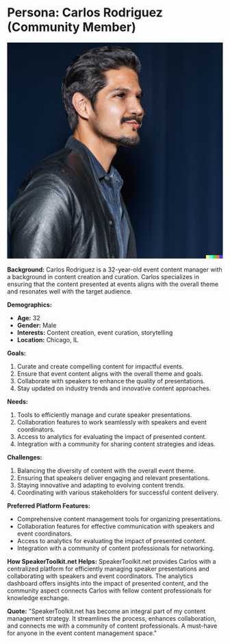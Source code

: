 # Persona: Carlos Rodriguez (Community Member)

![Carlos Rodriguez](images/carlos-rodriguez.png)

**Background:**
Carlos Rodriguez is a 32-year-old event content manager with a background in content creation and curation. Carlos specializes in ensuring that the content presented at events aligns with the overall theme and resonates well with the target audience.

**Demographics:**
- **Age:** 32
- **Gender:** Male
- **Interests:** Content creation, event curation, storytelling
- **Location:** Chicago, IL

**Goals:**
1. Curate and create compelling content for impactful events.
2. Ensure that event content aligns with the overall theme and goals.
3. Collaborate with speakers to enhance the quality of presentations.
4. Stay updated on industry trends and innovative content approaches.

**Needs:**
1. Tools to efficiently manage and curate speaker presentations.
2. Collaboration features to work seamlessly with speakers and event coordinators.
3. Access to analytics for evaluating the impact of presented content.
4. Integration with a community for sharing content strategies and ideas.

**Challenges:**
1. Balancing the diversity of content with the overall event theme.
2. Ensuring that speakers deliver engaging and relevant presentations.
3. Staying innovative and adapting to evolving content trends.
4. Coordinating with various stakeholders for successful content delivery.

**Preferred Platform Features:**
- Comprehensive content management tools for organizing presentations.
- Collaboration features for effective communication with speakers and event coordinators.
- Access to analytics for evaluating the impact of presented content.
- Integration with a community of content professionals for networking.

**How SpeakerToolkit.net Helps:**
SpeakerToolkit.net provides Carlos with a centralized platform for efficiently managing speaker presentations and collaborating with speakers and event coordinators. The analytics dashboard offers insights into the impact of presented content, and the community aspect connects Carlos with fellow content professionals for knowledge exchange.

**Quote:**
"SpeakerToolkit.net has become an integral part of my content management strategy. It streamlines the process, enhances collaboration, and connects me with a community of content professionals. A must-have for anyone in the event content management space."
